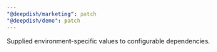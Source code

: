 ```yaml
---
"@deepdish/marketing": patch
"@deepdish/demo": patch
---
```


Supplied environment-specific values to configurable dependencies.
